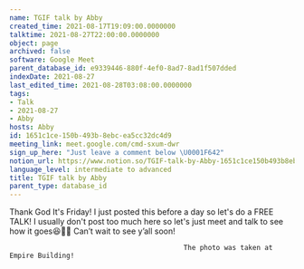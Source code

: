 ```yaml
---
name: TGIF talk by Abby
created_time: 2021-08-17T19:09:00.0000000
talktime: 2021-08-27T22:00:00.0000000
object: page
archived: false
software: Google Meet
parent_database_id: e9339446-880f-4ef0-8ad7-8ad1f507dded
indexDate: 2021-08-27
last_edited_time: 2021-08-28T03:08:00.0000000
tags:
- Talk
- 2021-08-27
- Abby
hosts: Abby
id: 1651c1ce-150b-493b-8ebc-ea5cc32dc4d9
meeting_link: meet.google.com/cmd-sxum-dwr
sign_up_here: "Just leave a comment below \U0001F642"
notion_url: https://www.notion.so/TGIF-talk-by-Abby-1651c1ce150b493b8ebcea5cc32dc4d9
language_level: intermediate to advanced
title: TGIF talk by Abby
parent_type: database_id
---
```




Thank God It's Friday! I just posted this before a day so let's do a FREE TALK!
I usually don't post too much here so let's just meet and talk to see how it goes😆👍🏻
Can’t wait to see y’all soon!



                                               The photo was taken at Empire Building!











